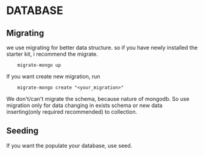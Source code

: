 # DATABASE

## Migrating

we use migrating for better data structure. so if you have newly installed the starter kit, i recommend the migrate.

```shellscript
    migrate-mongo up
```

If you want create new migration, run

```shellscript
    migrate-mongo create "<your_migration>"
```

We don't/can't migrate the schema, because nature of mongodb. So use migration only for data changing in exists schema or new data inserting(only required recommended) to collection.

## Seeding

If you want the populate your database, use seed.
